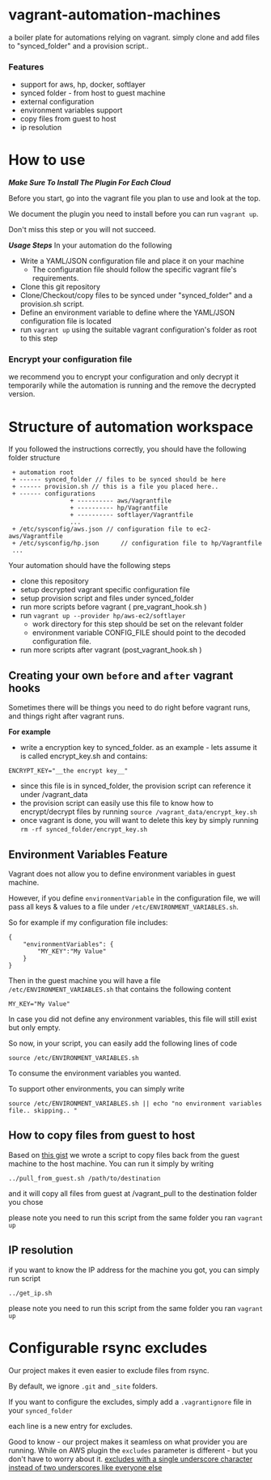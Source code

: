 vagrant-automation-machines
===========================

a boiler plate for automations relying on vagrant. simply clone and add files to "synced_folder" and a provision script..

### Features

 - support for aws, hp, docker, softlayer
 - synced folder - from host to guest machine
 - external configuration
 - environment variables support
 - copy files from guest to host
 - ip resolution



# How to use 

___Make Sure To Install The Plugin For Each Cloud___

Before you start, go into the vagrant file you plan to use and look at the top. 

We document the plugin you need to install before you can run `vagrant up`. 

Don't miss this step or you will not succeed. 

___Usage Steps___
In your automation do the following 

 - Write a YAML/JSON configuration file and place it on your machine
    - The configuration file should follow the specific vagrant file's requirements. 
 - Clone this git repository
 - Clone/Checkout/copy files to be synced under "synced_folder" and a provision.sh script. 
 - Define an environment variable to define where the YAML/JSON configuration file is located
 - run `vagrant up` using the suitable vagrant configuration's folder as root to this step

### Encrypt your configuration file

we recommend you to encrypt your configuration and only decrypt it temporarily while the automation is running and the remove the decrypted version. 

# Structure of automation workspace

If you followed the instructions correctly, you should have the following folder structure 

```
 + automation root
 + ------ synced_folder // files to be synced should be here
 + ------ provision.sh // this is a file you placed here.. 
 + ------ configurations
                 + ---------- aws/Vagrantfile
                 + ---------- hp/Vagrantfile
                 + ---------- softlayer/Vagrantfile
                 ...
 + /etc/sysconfig/aws.json // configuration file to ec2-aws/Vagrantfile
 + /etc/sysconfig/hp.json      // configuration file to hp/Vagrantfile
 ... 
```


Your automation should have the following steps

 - clone this repository
 - setup decrypted vagrant specific configuration file
 - setup provision script and files under synced_folder
 - run more scripts before vagrant ( pre_vagrant_hook.sh )
 - run `vagrant up --provider hp/aws-ec2/softlayer` 
    - work directory for this step should be set on the relevant folder
    - environment variable CONFIG_FILE should point to the decoded configuration file.
 - run more scripts after vagrant (post_vagrant_hook.sh )


## Creating your own `before` and `after` vagrant hooks

Sometimes there will be things you need to do right before vagrant runs, and things right after vagrant runs.

**For example**

 - write a encryption key to synced_folder. as an example - lets assume it is called encrypt_key.sh and contains:
 ```
 ENCRYPT_KEY="__the encrypt key__"
 ```
 - since this file is in synced_folder, the provision script can reference it under /vagrant_data
 - the provision script can easily use this file to know how to encrypt/decrypt files by running `source /vagrant_data/encrypt_key.sh`
 - once vagrant is done, you will want to delete this key by simply running `rm -rf synced_folder/encrypt_key.sh`


## Environment Variables Feature

Vagrant does not allow you to define environment variables in guest machine.

However, if you define `environmentVariable` in the configuration file, we will pass all keys & values to a file under `/etc/ENVIRONMENT_VARIABLES.sh`.

So for example if my configuration file includes:

```
{
    "environmentVariables": {
        "MY_KEY":"My Value"
    }
}

```

Then in the guest machine you will have a file `/etc/ENVIRONMENT_VARIABLES.sh` that contains the following content

```
MY_KEY="My Value"
```

In case you did not define any environment variables, this file will still exist but only empty.

So now, in your script, you can easily add the following lines of code

```
source /etc/ENVIRONMENT_VARIABLES.sh
```

To consume the environment variables you wanted.

To support other environments, you can simply write

```
source /etc/ENVIRONMENT_VARIABLES.sh || echo "no environment variables file.. skipping.. "
```

## How to copy files from guest to host

Based on [this gist](https://gist.github.com/geedew/11289350) we wrote a script to copy files back from the guest machine to the host machine. You can run it simply by writing 

```
../pull_from_guest.sh /path/to/destination
```

and it will copy all files from guest at /vagrant_pull to the destination folder you chose

please note you need to run this script from the same folder you ran `vagrant up`

## IP resolution

if you want to know the IP address for the machine you got, you can simply run script 

```
../get_ip.sh
```

please note you need to run this script from the same folder you ran `vagrant up`

# Configurable rsync excludes

Our project makes it even easier to exclude files from rsync.

By default, we ignore `.git` and `_site` folders.

If you want to configure the excludes, simply add a `.vagrantignore` file in your `synced_folder`

each line is a new entry for excludes.

Good to know - our project makes it seamless on what provider you are running. While on AWS plugin
the `excludes` parameter is different - but you don't have to worry about it.  [excludes with a single underscore character instead of two underscores like everyone else](https://github.com/mitchellh/vagrant-aws/issues/152)


